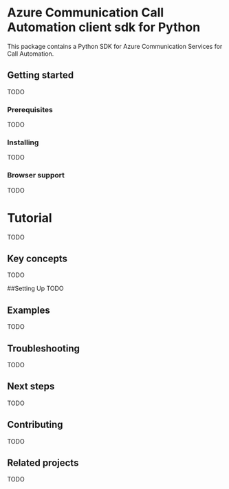 # Azure Communication Call Automation client sdk for Python

This package contains a Python SDK for Azure Communication Services for Call Automation.

## Getting started
TODO

### Prerequisites
TODO

### Installing
TODO

### Browser support
TODO

# Tutorial
TODO

## Key concepts
TODO

##Setting Up
TODO

## Examples
TODO

## Troubleshooting
TODO

## Next steps
TODO

## Contributing
TODO

## Related projects
TODO